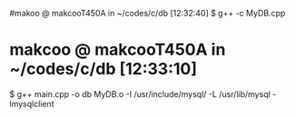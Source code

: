 #makoo @ makcooT450A in ~/codes/c/db [12:32:40]
$ g++ -c MyDB.cpp

# makcoo @ makcooT450A in ~/codes/c/db [12:33:10]
$ g++ main.cpp -o db MyDB.o -I /usr/include/mysql/ -L /usr/lib/mysql -lmysqlclient
